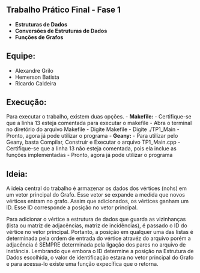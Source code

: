 ## Trabalho Prático Final - Fase 1

-   <b> Estruturas de Dados </b>
-   <b> Conversões de Estruturas de Dados </b>
-   <b> Funções de Grafos </b>

## Equipe:
*   Alexandre Grilo
*   Hemerson Batista
*   Ricardo Caldeira

## Execução:

<p> Para executar o trabalho, existem duas opções.
-   <b> Makefile: </b>
   -   Certifique-se que a linha 13 esteja comentada para executar o makefile
   -   Abra o terminal no diretório do arquivo Makefile
   -   Digite Makefile
   -   Digite ./TP1_Main
   -   Pronto, agora já pode utilizar o programa
-  <b> Geany: </b>
   -   Para utilizar pelo Geany, basta Compilar, Construir e Executar o arquivo TP1_Main.cpp
   -   Certifique-se que a linha 13 não esteja comentada, pois ela inclue as funções implementadas
   -   Pronto, agora já pode utilizar o programa</p>

## Ideia:

<p> A ideia central do trabalho é armazenar os dados dos vértices (nohs) em um vetor principal do Grafo. Esse vetor se expande a medida que novos vértices entram no grafo. Assim que adicionados, os vértices ganham um ID. Esse ID corresponde a posição no vetor principal. </p>
<p> Para adicionar o vértice a estrutura de dados que guarda as vizinhanças (lista ou matriz de adjacências, matriz de incidências), é passado o ID do vértice no vetor principal. Portanto, a posição em qualquer uma das listas é determinada pela ordem de entrada do vértice atravéz do arquivo porém a adjacência é SEMPRE determinada pela ligação dos pares no arquivo de instância. Lembrando que embora o ID determine a posição na Estrutura de Dados escolhida, o valor de identificação estara no vetor principal do Grafo e para acessa-lo existe uma função expecífica que o retorna. </p>
